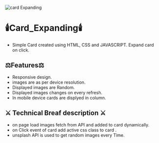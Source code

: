![card Expanding](https://github.com/CodeArcc/card_layout/blob/master/main/images/Expanding_cards.jpg)
# :candle:Card_Expanding:candle:
- Simple Card created using HTML, CSS and JAVASCRIPT.
Expand card on click.

## :balance_scale:Features:balance_scale:
- Responsive design.
- images are as per device resolution.
- Displayed images are Random.
- Displayed images changes on every refresh.
- In mobile device cards are displyed in column.

## :crossed_swords: Technical Breaf description :crossed_swords:
- on page load images fetch from API and added to card dynamically.
- on Click event of card add active css class to card .
- unsplash API is used to get random images every Time.
